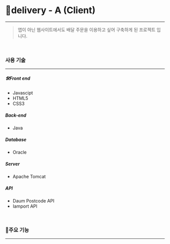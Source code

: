 # 🛵delivery - A (Client)
------

> 앱이 아닌 웹사이트에서도 배달 주문을 이용하고 싶어 구축하게 된 프로젝트 입니다.

<br>

### 사용 기술 
------

##### 🛠__Front end__

+  Javascipt
+  HTML5
+  CSS3

##### __Back-end__

+  Java

##### __Database__

+ Oracle

##### __Server__

+ Apache Tomcat

##### __API__

+ Daum Postcode API
+ Iamport API

<br>

### 📌주요 기능
------
